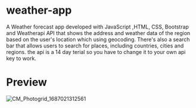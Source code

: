 # weather-app
A Weather forecast app developed with JavaScript ,HTML, CSS, Bootstrap and Weatherapi API that shows the address and weather data of the region based on the user's location which using geocoding. There's also a search bar that allows users to search for places, including countries, cities and regions. the api is a 14 day terial so you have to change it to your own api key to work.
# Preview
![CM_Photogrid_1687021312561](https://github.com/Alaleh-Mohseni/weather-app/assets/112727163/40b5c330-04dc-4052-a44b-06bd3621ed04)
